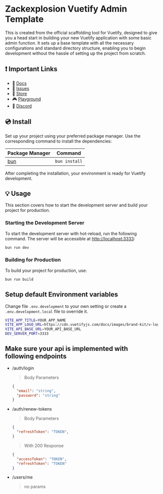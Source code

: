 # Zackexplosion Vuetify Admin Template

This is created from the official scaffolding tool for Vuetify, designed to give you a head start in building your new Vuetify application with some basic admin function. It sets up a base template with all the necessary configurations and standard directory structure, enabling you to begin development without the hassle of setting up the project from scratch.

## ❗️ Important Links

- 📄 [Docs](https://vuetifyjs.com/)
- 🚨 [Issues](https://issues.vuetifyjs.com/)
- 🏬 [Store](https://store.vuetifyjs.com/)
- 🎮 [Playground](https://play.vuetifyjs.com/)
- 💬 [Discord](https://community.vuetifyjs.com)

## 💿 Install

Set up your project using your preferred package manager. Use the corresponding command to install the dependencies:

| Package Manager                                                | Command        |
|---------------------------------------------------------------|----------------|
| [bun](https://bun.sh/#getting-started)                        | `bun install`  |

After completing the installation, your environment is ready for Vuetify development.


## 💡 Usage

This section covers how to start the development server and build your project for production.

### Starting the Development Server

To start the development server with hot-reload, run the following command. The server will be accessible at [http://localhost:3333](http://localhost:3333):

```bash
bun run dev
```

### Building for Production

To build your project for production, use:

```bash
bun run build
```

## Setup default Environment variables

Change file `.env.development` to your own setting or create a `.env.development.local` file to override it.

```sh
VITE_APP_TITLE=YOUR_APP_NAME
VITE_APP_LOGO_URL=https://cdn.vuetifyjs.com/docs/images/brand-kit/v-logo.svg
VITE_API_BASE_URL=YOUR_API_BASE_URL
DEV_SERVER_PORT=3333
```

## Make sure your api is implemented with following endpoints

* /auth/login
  > Body Parameters

  ```json
  {
    "email": "string",
    "password": "string"
  }
  ```
* /auth/renew-tokens
  > Body Parameters
  ```json
  {
    "refreshToken": "TOKEN",
  }
  ```
  > With 200 Response

  ```json
  {
    "accessToken": "TOKEN",
    "refreshToken": "TOKEN"
  }
  ```
* /users/me
  > no params
